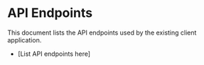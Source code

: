 # API Endpoints

This document lists the API endpoints used by the existing client application.

- [List API endpoints here]
